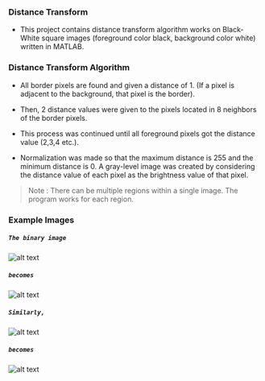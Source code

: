 ### Distance Transform

- This project contains distance transform algorithm works on Black-White square images (foreground color black, background color white) written in MATLAB.


### Distance Transform Algorithm
- All border pixels are found and given a distance of 1. (If a pixel is adjacent to the background, that pixel is the border).

- Then, 2 distance values were given to the pixels located in 8 neighbors of the border pixels.

- This process was continued until all foreground pixels got the distance value (2,3,4 etc.).

- Normalization was made so that the maximum distance is 255 and the minimum distance is 0. A gray-level image was created by considering the distance value of each pixel as the brightness value of that pixel.

>Note : There can be multiple regions within a single image. The program works for each region.


### Example Images


##### `The binary image`

![alt text](https://github.com/melissagosme/Distace-Trasform/blob/master/examples/input1.jpg?raw=true)

##### `becomes`

![alt text](https://github.com/melissagosme/Distace-Trasform/blob/master/examples/output1.jpg?raw=true)

##### `Similarly,`

![alt text](https://github.com/melissagosme/Distace-Trasform/blob/master/examples/input2.jpg?raw=true)

##### `becomes`

![alt text](https://github.com/melissagosme/Distace-Trasform/blob/master/examples/output2.jpg?raw=true)
